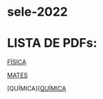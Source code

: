 # sele-2022

# LISTA DE PDFs:

[FÍSICA](https://github.com/tomiock/sele-2022/blob/main/fisica/fisica.pdf)

[MATES](https://github.com/tomiock/sele-2022/blob/main/mates/mates.pdf)

[QUÍMICA]([QUÍMICA](https://github.com/tomiock/sele-2022/blob/main/quimica/quimica.pdf)
